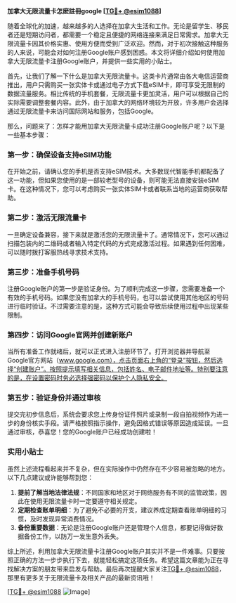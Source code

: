 **加拿大无限流量卡怎麽註冊google [[TG💪+ @esim1088](https://t.me/s/esim1088)]**

随着全球化的加速，越来越多的人选择在加拿大生活和工作。无论是留学生、移民者还是短期访问者，都需要一个稳定且便捷的网络连接来满足日常需求。加拿大无限流量卡因其价格实惠、使用方便而受到广泛欢迎。然而，对于初次接触这种服务的人来说，可能会对如何注册Google账户感到困惑。本文将详细介绍如何使用加拿大无限流量卡注册Google账户，并提供一些实用的小贴士。

首先，让我们了解一下什么是加拿大无限流量卡。这类卡片通常由各大电信运营商推出，用户只需购买一张实体卡或通过电子方式下载eSIM卡，即可享受无限制的数据流量服务。相比传统的手机套餐，无限流量卡更加灵活，用户可以根据自己的实际需要调整套餐内容。此外，由于加拿大的网络环境较为开放，许多用户会选择通过无限流量卡来访问国际网站和服务，包括Google。

那么，问题来了：怎样才能用加拿大无限流量卡成功注册Google账户呢？以下是一些基本步骤：

### 第一步：确保设备支持eSIM功能

在开始之前，请确认您的手机是否支持eSIM技术。大多数现代智能手机都配备了这一功能，但如果您使用的是一部较老型号的设备，则可能无法直接安装eSIM卡。在这种情况下，您可以考虑购买一张实体SIM卡或者联系当地的运营商获取帮助。

### 第二步：激活无限流量卡

一旦确定设备兼容，接下来就是激活您的无限流量卡了。通常情况下，您可以通过扫描包装内的二维码或者输入特定代码的方式完成激活过程。如果遇到任何困难，可以随时拨打客服热线寻求技术支持。

### 第三步：准备手机号码

注册Google账户的第一步是验证身份。为了顺利完成这一步骤，您需要准备一个有效的手机号码。如果您没有加拿大的手机号码，也可以尝试使用其他地区的号码进行临时验证。不过需要注意的是，这种方式可能会导致后续使用过程中出现某些限制。

### 第四步：访问Google官网并创建新账户

当所有准备工作就绪后，就可以正式进入注册环节了。打开浏览器并导航至Google官方网站（www.google.com），点击页面右上角的“登录”按钮，然后选择“创建账户”。按照提示填写相关信息，包括姓名、电子邮件地址等。特别要注意的是，在设置密码时务必选择强密码以保护个人隐私安全。

### 第五步：验证身份并通过审核

提交完初步信息后，系统会要求您上传身份证件照片或录制一段自拍视频作为进一步的身份核实手段。请严格按照指示操作，避免因格式错误等原因造成延误。一旦通过审核，恭喜您！您的Google账户已经成功创建啦！

### 实用小贴士

虽然上述流程看起来并不复杂，但在实际操作中仍然存在不少容易被忽略的地方。以下几点建议或许能够帮到您：

1. **提前了解当地法律法规**：不同国家和地区对于网络服务有不同的监管政策，因此在使用无限流量卡时一定要遵守相关规定。
2. **定期检查账单明细**：为了避免不必要的开支，建议养成定期查看账单明细的习惯，及时发现异常消费情况。
3. **备份重要数据**：无论是注册Google账户还是管理个人信息，都要记得做好数据备份工作，以防万一发生意外丢失。

综上所述，利用加拿大无限流量卡注册Google账户其实并不是一件难事。只要按照正确的方法一步步执行下去，就能轻松搞定这项任务。希望这篇文章能为正在寻找解决方案的朋友带来启发与帮助。最后再次提醒大家关注[TG💪+ @esim1088](https://t.me/s/esim1088)，那里有更多关于无限流量卡及相关产品的最新资讯哦！

[[TG💪+ @esim1088](https://t.me/s/esim1088) ![Image](https://i.postimg.cc/4NQfJmqS/Snipaste-2025-05-13-00-14-12.png)]